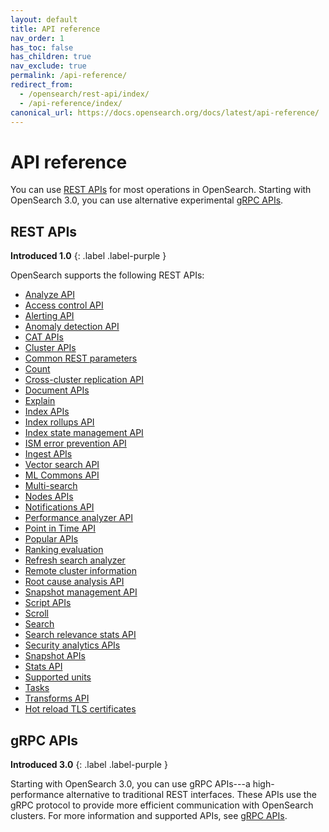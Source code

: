 ```yaml
---
layout: default
title: API reference
nav_order: 1
has_toc: false
has_children: true
nav_exclude: true
permalink: /api-reference/
redirect_from:
  - /opensearch/rest-api/index/
  - /api-reference/index/
canonical_url: https://docs.opensearch.org/docs/latest/api-reference/
---
```


# API reference

You can use [REST APIs](#rest-apis) for most operations in OpenSearch. Starting with OpenSearch 3.0, you can use alternative experimental [gRPC APIs](#grpc-apis). 

## REST APIs 
**Introduced 1.0**
{: .label .label-purple }

OpenSearch supports the following REST APIs:

- [Analyze API]({{site.url}}{{site.baseurl}}/api-reference/analyze-apis/)
- [Access control API]({{site.url}}{{site.baseurl}}/security/access-control/api/)
- [Alerting API]({{site.url}}{{site.baseurl}}/observing-your-data/alerting/api/)
- [Anomaly detection API]({{site.url}}{{site.baseurl}}/observing-your-data/ad/api/) 
- [CAT APIs]({{site.url}}{{site.baseurl}}/api-reference/cat/index/)
- [Cluster APIs]({{site.url}}{{site.baseurl}}/api-reference/cluster-api/index/)
- [Common REST parameters]({{site.url}}{{site.baseurl}}/api-reference/common-parameters/)
- [Count]({{site.url}}{{site.baseurl}}/api-reference/count/)
- [Cross-cluster replication API]({{site.url}}{{site.baseurl}}/tuning-your-cluster/replication-plugin/api/)
- [Document APIs]({{site.url}}{{site.baseurl}}/api-reference/document-apis/index/)
- [Explain]({{site.url}}{{site.baseurl}}/api-reference/explain/)
- [Index APIs]({{site.url}}{{site.baseurl}}/api-reference/index-apis/index/)
- [Index rollups API]({{site.url}}{{site.baseurl}}/im-plugin/index-rollups/rollup-api/)
- [Index state management API]({{site.url}}{{site.baseurl}}/im-plugin/ism/api/)
- [ISM error prevention API]({{site.url}}{{site.baseurl}}/im-plugin/ism/error-prevention/api/)
- [Ingest APIs]({{site.url}}{{site.baseurl}}/api-reference/ingest-apis/index/)
- [Vector search API]({{site.url}}{{site.baseurl}}/vector-search/api/)
- [ML Commons API]({{site.url}}{{site.baseurl}}/ml-commons-plugin/api/) 
- [Multi-search]({{site.url}}{{site.baseurl}}/api-reference/multi-search/)
- [Nodes APIs]({{site.url}}{{site.baseurl}}/api-reference/nodes-apis/index/)
- [Notifications API]({{site.url}}{{site.baseurl}}/observing-your-data/notifications/api/)
- [Performance analyzer API]({{site.url}}{{site.baseurl}}/monitoring-your-cluster/pa/api/)
- [Point in Time API]({{site.url}}{{site.baseurl}}/search-plugins/point-in-time-api/)
- [Popular APIs]({{site.url}}{{site.baseurl}}/api-reference/popular-api/)
- [Ranking evaluation]({{site.url}}{{site.baseurl}}/api-reference/rank-eval/)
- [Refresh search analyzer]({{site.url}}{{site.baseurl}}/im-plugin/refresh-analyzer/)
- [Remote cluster information]({{site.url}}{{site.baseurl}}/api-reference/remote-info/)
- [Root cause analysis API]({{site.url}}{{site.baseurl}}/monitoring-your-cluster/pa/rca/api/)
- [Snapshot management API]({{site.url}}{{site.baseurl}}/tuning-your-cluster/availability-and-recovery/snapshots/sm-api/)
- [Script APIs]({{site.url}}{{site.baseurl}}/api-reference/script-apis/index/)
- [Scroll]({{site.url}}{{site.baseurl}}/api-reference/scroll/)
- [Search]({{site.url}}{{site.baseurl}}/api-reference/search/)
- [Search relevance stats API]({{site.url}}{{site.baseurl}}/search-plugins/search-relevance/stats-api/)
- [Security analytics APIs]({{site.url}}{{site.baseurl}}/security-analytics/api-tools/index/)
- [Snapshot APIs]({{site.url}}{{site.baseurl}}/api-reference/snapshots/index/)
- [Stats API]({{site.url}}{{site.baseurl}}/tuning-your-cluster/availability-and-recovery/stats-api/)
- [Supported units]({{site.url}}{{site.baseurl}}/api-reference/units/)
- [Tasks]({{site.url}}{{site.baseurl}}/api-reference/tasks/)
- [Transforms API]({{site.url}}{{site.baseurl}}/im-plugin/index-transforms/transforms-apis/)
- [Hot reload TLS certificates]({{site.url}}{{site.baseurl}}/security/configuration/tls/#hot-reloading-tls-certificates)

## gRPC APIs
**Introduced 3.0**
{: .label .label-purple }

Starting with OpenSearch 3.0, you can use gRPC APIs---a high-performance alternative to traditional REST interfaces. These APIs use the gRPC protocol to provide more efficient communication with OpenSearch clusters. For more information and supported APIs, see [gRPC APIs]({{site.url}}{{site.baseurl}}/api-reference/grpc-apis/).
